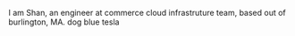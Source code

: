 I am Shan, an engineer at commerce cloud infrastruture team, based out of burlington, MA.
dog
blue
tesla
